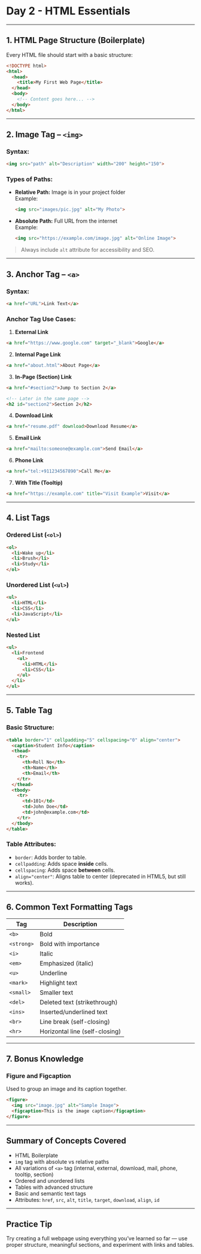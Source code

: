 # Day 2 - HTML Essentials

---

## 1. HTML Page Structure (Boilerplate)

Every HTML file should start with a basic structure:

```html
<!DOCTYPE html>
<html>
  <head>
    <title>My First Web Page</title>
  </head>
  <body>
    <!-- Content goes here... -->
  </body>
</html>
```

---

## 2. Image Tag – `<img>`

### Syntax:
```html
<img src="path" alt="Description" width="200" height="150">
```

### Types of Paths:
- **Relative Path:** Image is in your project folder  
  Example:  
  ```html
  <img src="images/pic.jpg" alt="My Photo">
  ```

- **Absolute Path:** Full URL from the internet  
  Example:  
  ```html
  <img src="https://example.com/image.jpg" alt="Online Image">
  ```

> Always include `alt` attribute for accessibility and SEO.

---

## 3. Anchor Tag – `<a>`

### Syntax:
```html
<a href="URL">Link Text</a>
```

### Anchor Tag Use Cases:

1. **External Link**
```html
<a href="https://www.google.com" target="_blank">Google</a>
```

2. **Internal Page Link**
```html
<a href="about.html">About Page</a>
```

3. **In-Page (Section) Link**
```html
<a href="#section2">Jump to Section 2</a>

<!-- Later in the same page -->
<h2 id="section2">Section 2</h2>
```

4. **Download Link**
```html
<a href="resume.pdf" download>Download Resume</a>
```

5. **Email Link**
```html
<a href="mailto:someone@example.com">Send Email</a>
```

6. **Phone Link**
```html
<a href="tel:+911234567890">Call Me</a>
```

7. **With Title (Tooltip)**
```html
<a href="https://example.com" title="Visit Example">Visit</a>
```

---

## 4. List Tags

### Ordered List (`<ol>`)
```html
<ol>
  <li>Wake up</li>
  <li>Brush</li>
  <li>Study</li>
</ol>
```

### Unordered List (`<ul>`)
```html
<ul>
  <li>HTML</li>
  <li>CSS</li>
  <li>JavaScript</li>
</ul>
```

### Nested List
```html
<ul>
  <li>Frontend
    <ul>
      <li>HTML</li>
      <li>CSS</li>
    </ul>
  </li>
</ul>
```

---

## 5. Table Tag

### Basic Structure:
```html
<table border="1" cellpadding="5" cellspacing="0" align="center">
  <caption>Student Info</caption>
  <thead>
    <tr>
      <th>Roll No</th>
      <th>Name</th>
      <th>Email</th>
    </tr>
  </thead>
  <tbody>
    <tr>
      <td>101</td>
      <td>John Doe</td>
      <td>john@example.com</td>
    </tr>
  </tbody>
</table>
```

### Table Attributes:
- `border`: Adds border to table.
- `cellpadding`: Adds space **inside** cells.
- `cellspacing`: Adds space **between** cells.
- `align="center"`: Aligns table to center (deprecated in HTML5, but still works).

---

## 6. Common Text Formatting Tags

| Tag        | Description             |
|------------|-------------------------|
| `<b>`      | Bold                    |
| `<strong>` | Bold with importance    |
| `<i>`      | Italic                  |
| `<em>`     | Emphasized (italic)     |
| `<u>`      | Underline               |
| `<mark>`   | Highlight text          |
| `<small>`  | Smaller text            |
| `<del>`    | Deleted text (strikethrough) |
| `<ins>`    | Inserted/underlined text |
| `<br>`     | Line break (self-closing) |
| `<hr>`     | Horizontal line (self-closing) |

---

## 7. Bonus Knowledge

### Figure and Figcaption
Used to group an image and its caption together.

```html
<figure>
  <img src="image.jpg" alt="Sample Image">
  <figcaption>This is the image caption</figcaption>
</figure>
```

---

## Summary of Concepts Covered

- HTML Boilerplate  
- `img` tag with absolute vs relative paths  
- All variations of `<a>` tag (internal, external, download, mail, phone, tooltip, section)  
- Ordered and unordered lists  
- Tables with advanced structure  
- Basic and semantic text tags  
- Attributes: `href`, `src`, `alt`, `title`, `target`, `download`, `align`, `id`

---

## Practice Tip

Try creating a full webpage using everything you’ve learned so far — use proper structure, meaningful sections, and experiment with links and tables.
